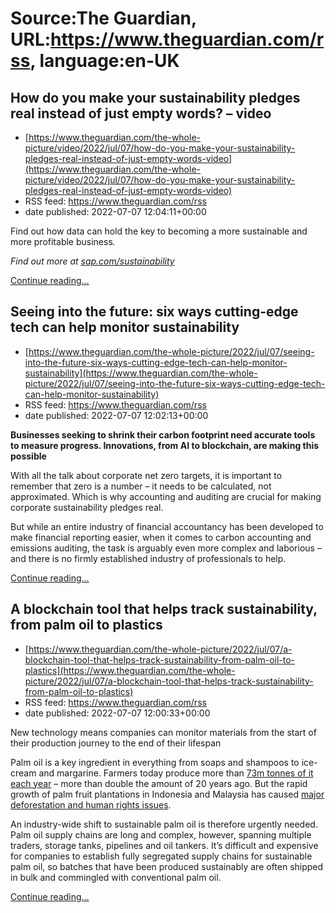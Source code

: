 # Source:The Guardian, URL:https://www.theguardian.com/rss, language:en-UK

## How do you make your sustainability pledges real instead of just empty words? – video
 - [https://www.theguardian.com/the-whole-picture/video/2022/jul/07/how-do-you-make-your-sustainability-pledges-real-instead-of-just-empty-words-video](https://www.theguardian.com/the-whole-picture/video/2022/jul/07/how-do-you-make-your-sustainability-pledges-real-instead-of-just-empty-words-video)
 - RSS feed: https://www.theguardian.com/rss
 - date published: 2022-07-07 12:04:11+00:00

<p>Find out how data can hold the key to becoming a more sustainable and more profitable business<i>.</i></p>
<p><i>Find out more at&#xa0;<a href="https://ad.doubleclick.net/ddm/clk/532012836;340122219;p" rel="nofollow">sap.com/sustainability</a></i><br /></p> <a href="https://www.theguardian.com/the-whole-picture/video/2022/jul/07/how-do-you-make-your-sustainability-pledges-real-instead-of-just-empty-words-video">Continue reading...</a>

## Seeing into the future: six ways cutting-edge tech can help monitor sustainability
 - [https://www.theguardian.com/the-whole-picture/2022/jul/07/seeing-into-the-future-six-ways-cutting-edge-tech-can-help-monitor-sustainability](https://www.theguardian.com/the-whole-picture/2022/jul/07/seeing-into-the-future-six-ways-cutting-edge-tech-can-help-monitor-sustainability)
 - RSS feed: https://www.theguardian.com/rss
 - date published: 2022-07-07 12:02:13+00:00

<p><strong>Businesses seeking to shrink their carbon footprint need accurate tools to measure progress. Innovations, from AI to blockchain, are making this possible</strong></p><p>With all the talk about corporate net zero targets, it is important to remember that zero is a number – it needs to be calculated, not approximated. Which is why accounting and auditing are crucial for making corporate sustainability pledges real.</p><p>But while an entire industry of financial accountancy has been developed to make financial reporting easier, when it comes to carbon accounting and emissions auditing, the task is arguably even more complex and laborious – and there is no firmly established industry of professionals to help.</p> <a href="https://www.theguardian.com/the-whole-picture/2022/jul/07/seeing-into-the-future-six-ways-cutting-edge-tech-can-help-monitor-sustainability">Continue reading...</a>

## A blockchain tool that helps track sustainability, from palm oil to plastics
 - [https://www.theguardian.com/the-whole-picture/2022/jul/07/a-blockchain-tool-that-helps-track-sustainability-from-palm-oil-to-plastics](https://www.theguardian.com/the-whole-picture/2022/jul/07/a-blockchain-tool-that-helps-track-sustainability-from-palm-oil-to-plastics)
 - RSS feed: https://www.theguardian.com/rss
 - date published: 2022-07-07 12:00:33+00:00

<p>New technology means companies can monitor materials from the start of their production journey to the end of their lifespan</p><p>Palm oil is a key ingredient in everything from soaps and shampoos to ice-cream and margarine. Farmers today produce more than <a href="https://ipad.fas.usda.gov/cropexplorer/cropview/commodityView.aspx?cropid=4243000&amp;sel_year=2020&amp;rankby=Production" rel="nofollow">73m tonnes of it each year</a> – more than double the amount of 20 years ago. But the rapid growth of palm fruit plantations in Indonesia and Malaysia has caused <a href="https://www.theguardian.com/global-development/2021/nov/15/palm-oil-land-grabs-trashing-environment-and-displacing-people">major deforestation and human rights issues</a>.</p><p>An industry-wide shift to sustainable palm oil is therefore urgently needed. Palm oil supply chains are long and complex, however, spanning multiple traders, storage tanks, pipelines and oil tankers. It’s difficult and expensive for companies to establish fully segregated supply chains for sustainable palm oil, so batches that have been produced sustainably are often shipped in bulk and commingled with conventional palm oil.</p> <a href="https://www.theguardian.com/the-whole-picture/2022/jul/07/a-blockchain-tool-that-helps-track-sustainability-from-palm-oil-to-plastics">Continue reading...</a>

